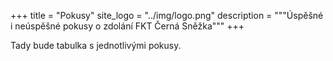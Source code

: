 +++
title = "Pokusy"
site_logo = "../img/logo.png"
description = """Úspěšné i neúspěšné pokusy o zdolání FKT Černá Sněžka"""
+++

Tady bude tabulka s jednotlivými pokusy.

